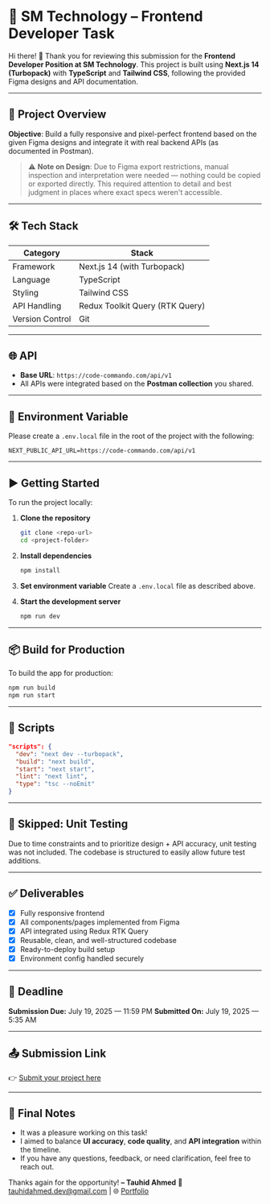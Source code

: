 # 🚀 SM Technology – Frontend Developer Task

Hi there! 👋
Thank you for reviewing this submission for the **Frontend Developer Position at SM Technology**. This project is built using **Next.js 14 (Turbopack)** with **TypeScript** and **Tailwind CSS**, following the provided Figma designs and API documentation.

---

## 📁 Project Overview

**Objective**:
Build a fully responsive and pixel-perfect frontend based on the given Figma designs and integrate it with real backend APIs (as documented in Postman).

> ⚠️ **Note on Design**:
> Due to Figma export restrictions, manual inspection and interpretation were needed — nothing could be copied or exported directly. This required attention to detail and best judgment in places where exact specs weren't accessible.

---

## 🛠 Tech Stack

| Category        | Stack                           |
| --------------- | ------------------------------- |
| Framework       | Next.js 14 (with Turbopack)     |
| Language        | TypeScript                      |
| Styling         | Tailwind CSS                    |
| API Handling    | Redux Toolkit Query (RTK Query) |
| Version Control | Git                             |

---

## 🌐 API

- **Base URL**: `https://code-commando.com/api/v1`
- All APIs were integrated based on the **Postman collection** you shared.

---

## 🔐 Environment Variable

Please create a `.env.local` file in the root of the project with the following:

```env
NEXT_PUBLIC_API_URL=https://code-commando.com/api/v1
```

---

## ▶️ Getting Started

To run the project locally:

1. **Clone the repository**

   ```bash
   git clone <repo-url>
   cd <project-folder>
   ```

2. **Install dependencies**

   ```bash
   npm install
   ```

3. **Set environment variable**
   Create a `.env.local` file as described above.

4. **Start the development server**

   ```bash
   npm run dev
   ```

---

## 📦 Build for Production

To build the app for production:

```bash
npm run build
npm run start
```

---

## 🧾 Scripts

```json
"scripts": {
  "dev": "next dev --turbopack",
  "build": "next build",
  "start": "next start",
  "lint": "next lint",
  "type": "tsc --noEmit"
}
```

---

## 🚧 Skipped: Unit Testing

Due to time constraints and to prioritize design + API accuracy, unit testing was not included. The codebase is structured to easily allow future test additions.

---

## ✅ Deliverables

- [x] Fully responsive frontend
- [x] All components/pages implemented from Figma
- [x] API integrated using Redux RTK Query
- [x] Reusable, clean, and well-structured codebase
- [x] Ready-to-deploy build setup
- [x] Environment config handled securely

---

## 📅 Deadline

**Submission Due:** July 19, 2025 — 11:59 PM
**Submitted On:** July 19, 2025 — 5:35 AM

---

## 📤 Submission Link

👉 [Submit your project here](https://docs.google.com/forms/d/1O5T3TfgVAOVwJrB6h8_caF8UZad66a9JiYV_d7d1lBY/viewform?edit_requested=true)

---

## 🙌 Final Notes

- It was a pleasure working on this task!
- I aimed to balance **UI accuracy**, **code quality**, and **API integration** within the timeline.
- If you have any questions, feedback, or need clarification, feel free to reach out.

Thanks again for the opportunity!
**– Tauhid Ahmed**
📧 [tauhidahmed.dev@gmail.com](mailto:tauhidahmed.dev@gmail.com) | 🌐 [Portfolio](https://tauhidahmed.vercel.app)
